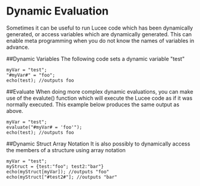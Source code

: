 # Dynamic Evaluation
Sometimes it can be useful to run Lucee code which has been dynamically generated, or access variables which are dynamically generated. This can enable meta programming when you do not know the names of variables in advance.

##Dynamic Variables
The following code sets a dynamic variable "test" 

```
myVar = "test";
"#myVar#" = "foo";
echo(test); //outputs foo
```

##Evaluate
When doing more complex dynamic evaluations, you can make use of the evalute() function which will execute the Lucee code as if it was normally executed. This example below produces the same output as above. 
```
myVar = "test";
evaluate("#myVar# = 'foo'");
echo(test); //outputs foo
```

##Dynamic Struct Array Notation
It is also possibly to dynamically access the members of a structure using array notation
```
myVar = "test";
myStruct = {test:"foo"; test2:"bar"}
echo(myStruct[myVar]); //outputs "foo"
echo(myStruct["#test2#"]; //outputs "bar" 
```
